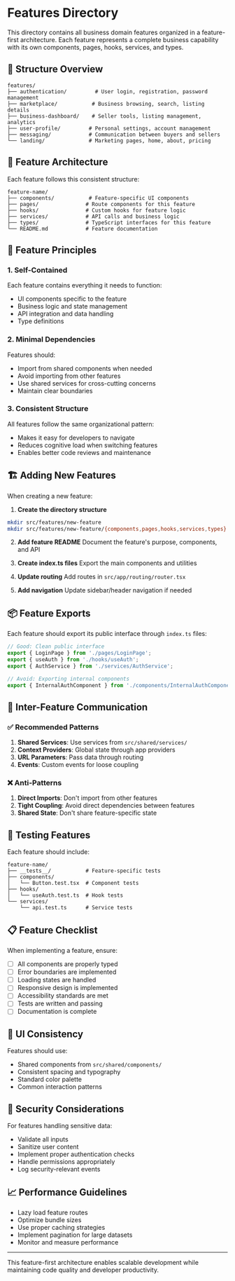 # Features Directory

This directory contains all business domain features organized in a feature-first architecture. Each feature represents a complete business capability with its own components, pages, hooks, services, and types.

## 📁 Structure Overview

```
features/
├── authentication/         # User login, registration, password management
├── marketplace/           # Business browsing, search, listing details
├── business-dashboard/    # Seller tools, listing management, analytics
├── user-profile/         # Personal settings, account management
├── messaging/            # Communication between buyers and sellers
└── landing/              # Marketing pages, home, about, pricing
```

## 🎯 Feature Architecture

Each feature follows this consistent structure:

```
feature-name/
├── components/           # Feature-specific UI components
├── pages/               # Route components for this feature
├── hooks/               # Custom hooks for feature logic
├── services/            # API calls and business logic
├── types/               # TypeScript interfaces for this feature
└── README.md            # Feature documentation
```

## 🔄 Feature Principles

### 1. **Self-Contained**
Each feature contains everything it needs to function:
- UI components specific to the feature
- Business logic and state management
- API integration and data handling
- Type definitions

### 2. **Minimal Dependencies**
Features should:
- Import from shared components when needed
- Avoid importing from other features
- Use shared services for cross-cutting concerns
- Maintain clear boundaries

### 3. **Consistent Structure**
All features follow the same organizational pattern:
- Makes it easy for developers to navigate
- Reduces cognitive load when switching features
- Enables better code reviews and maintenance

## 🏗️ Adding New Features

When creating a new feature:

1. **Create the directory structure**
```bash
mkdir src/features/new-feature
mkdir src/features/new-feature/{components,pages,hooks,services,types}
```

2. **Add feature README**
Document the feature's purpose, components, and API

3. **Create index.ts files**
Export the main components and utilities

4. **Update routing**
Add routes in `src/app/routing/router.tsx`

5. **Add navigation**
Update sidebar/header navigation if needed

## 📦 Feature Exports

Each feature should export its public interface through `index.ts` files:

```typescript
// Good: Clean public interface
export { LoginPage } from './pages/LoginPage';
export { useAuth } from './hooks/useAuth';
export { AuthService } from './services/AuthService';

// Avoid: Exporting internal components
export { InternalAuthComponent } from './components/InternalAuthComponent';
```

## 🔗 Inter-Feature Communication

### ✅ Recommended Patterns

1. **Shared Services**: Use services from `src/shared/services/`
2. **Context Providers**: Global state through app providers
3. **URL Parameters**: Pass data through routing
4. **Events**: Custom events for loose coupling

### ❌ Anti-Patterns

1. **Direct Imports**: Don't import from other features
2. **Tight Coupling**: Avoid direct dependencies between features
3. **Shared State**: Don't share feature-specific state

## 🧪 Testing Features

Each feature should include:

```
feature-name/
├── __tests__/           # Feature-specific tests
├── components/
│   └── Button.test.tsx  # Component tests
├── hooks/
│   └── useAuth.test.ts  # Hook tests
└── services/
    └── api.test.ts      # Service tests
```

## 📋 Feature Checklist

When implementing a feature, ensure:

- [ ] All components are properly typed
- [ ] Error boundaries are implemented
- [ ] Loading states are handled
- [ ] Responsive design is implemented
- [ ] Accessibility standards are met
- [ ] Tests are written and passing
- [ ] Documentation is complete

## 🎨 UI Consistency

Features should use:
- Shared components from `src/shared/components/`
- Consistent spacing and typography
- Standard color palette
- Common interaction patterns

## 🔐 Security Considerations

For features handling sensitive data:
- Validate all inputs
- Sanitize user content
- Implement proper authentication checks
- Handle permissions appropriately
- Log security-relevant events

## 📈 Performance Guidelines

- Lazy load feature routes
- Optimize bundle sizes
- Use proper caching strategies
- Implement pagination for large datasets
- Monitor and measure performance

---

This feature-first architecture enables scalable development while maintaining code quality and developer productivity.
